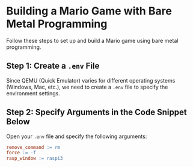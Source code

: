 # Building a Mario Game with Bare Metal Programming

Follow these steps to set up and build a Mario game using bare metal programming.

## Step 1: Create a `.env` File

Since QEMU (Quick Emulator) varies for different operating systems (Windows, Mac, etc.), we need to create a `.env` file to specify the environment settings.

## Step 2: Specify Arguments in the Code Snippet Below

Open your `.env` file and specify the following arguments:

```makefile
remove_command := rm
force := -f
rasp_window := raspi3
